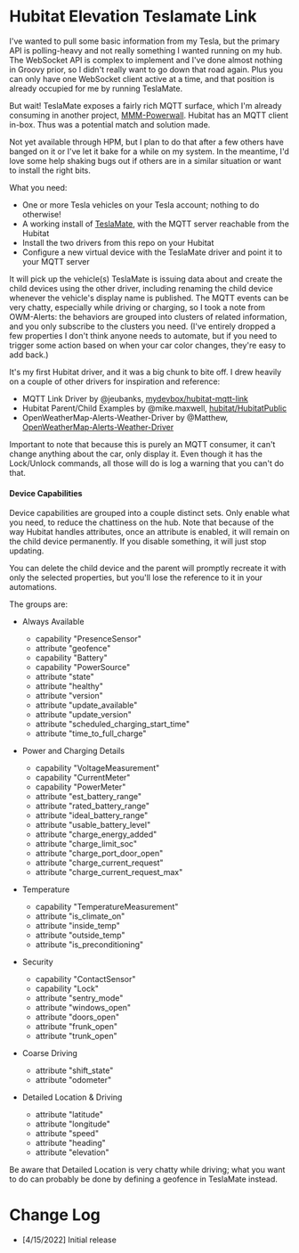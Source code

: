 # Hubitat Elevation Teslamate Link

I've wanted to pull some basic information from my Tesla, but the primary API is
polling-heavy and not really something I wanted running on my hub. The WebSocket
API is complex to implement and I've done almost nothing in Groovy prior, so I
didn't really want to go down that road again. Plus you can only have one
WebSocket client active at a time, and that position is already occupied for me
by running TeslaMate.

But wait! TeslaMate exposes a fairly rich MQTT surface, which I'm already
consuming in another project,
[MMM-Powerwall](https://github.com/MikeBishop/MMM-Powerwall). Hubitat has an
MQTT client in-box. Thus was a potential match and solution made.

Not yet available through HPM, but I plan to do that after a few others have
banged on it or I've let it bake for a while on my system. In the meantime, I'd
love some help shaking bugs out if others are in a similar situation or want to
install the right bits.

What you need:

- One or more Tesla vehicles on your Tesla account; nothing to do otherwise!
- A working install of [TeslaMate](https://github.com/adriankumpf/teslamate),
  with the MQTT server reachable from the Hubitat
- Install the two drivers from this repo on your Hubitat
- Configure a new virtual device with the TeslaMate driver and point it to your
  MQTT server

It will pick up the vehicle(s) TeslaMate is issuing data about and create the
child devices using the other driver, including renaming the child device
whenever the vehicle's display name is published. The MQTT events can be very
chatty, especially while driving or charging, so I took a note from OWM-Alerts:
the behaviors are grouped into clusters of related information, and you only
subscribe to the clusters you need. (I've entirely dropped a few properties I
don't think anyone needs to automate, but if you need to trigger some action
based on when your car color changes, they're easy to add back.)

It's my first Hubitat driver, and it was a big chunk to bite off. I drew heavily
on a couple of other drivers for inspiration and reference:

- MQTT Link Driver by @jeubanks, [mydevbox/hubitat-mqtt-link](https://github.com/mydevbox/hubitat-mqtt-link)
- Hubitat Parent/Child Examples by @mike.maxwell, [hubitat/HubitatPublic](https://github.com/hubitat/HubitatPublic/)
- OpenWeatherMap-Alerts-Weather-Driver by @Matthew, [OpenWeatherMap-Alerts-Weather-Driver](https://community.hubitat.com/t/openweathermap-alerts-weather-driver/38249)

Important to note that because this is purely an MQTT consumer, it can't change
anything about the car, only display it. Even though it has the Lock/Unlock
commands, all those will do is log a warning that you can't do that.

#### Device Capabilities

Device capabilities are grouped into a couple distinct sets.  Only enable
what you need, to reduce the chattiness on the hub.  Note that because of the
way Hubitat handles attributes, once an attribute is enabled, it will remain
on the child device permanently.  If you disable something, it will just stop
updating.

You can delete the child device and the parent will promptly recreate it with
only the selected properties, but you'll lose the reference to it in your
automations.

The groups are:

- Always Available
   - capability "PresenceSensor"
   - attribute "geofence"
   - capability "Battery"
   - capability "PowerSource"
   - attribute "state"
   - attribute "healthy"
   - attribute "version"
   - attribute "update_available"
   - attribute "update_version"
   - attribute "scheduled_charging_start_time"
   - attribute "time_to_full_charge"

- Power and Charging Details
   - capability "VoltageMeasurement"
   - capability "CurrentMeter"
   - capability "PowerMeter"
   - attribute "est_battery_range"
   - attribute "rated_battery_range"
   - attribute "ideal_battery_range"
   - attribute "usable_battery_level"
   - attribute "charge_energy_added"
   - attribute "charge_limit_soc"
   - attribute "charge_port_door_open"
   - attribute "charge_current_request"
   - attribute "charge_current_request_max"

- Temperature
   - capability "TemperatureMeasurement"
   - attribute "is_climate_on"
   - attribute "inside_temp"
   - attribute "outside_temp"
   - attribute "is_preconditioning"

- Security
   - capability "ContactSensor"
   - capability "Lock"
   - attribute "sentry_mode"
   - attribute "windows_open"
   - attribute "doors_open"
   - attribute "frunk_open"
   - attribute "trunk_open"


- Coarse Driving
   - attribute "shift_state"
   - attribute "odometer"

- Detailed Location & Driving
   - attribute "latitude"
   - attribute "longitude"
   - attribute "speed"
   - attribute "heading"
   - attribute "elevation"

Be aware that Detailed Location is very chatty while driving; what you want to
do can probably be done by defining a geofence in TeslaMate instead.


# Change Log

* [4/15/2022] Initial release

